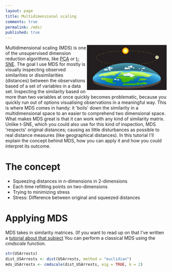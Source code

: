 ```yaml
---
layout: page
title: Multidimensional scaling
comments: true
permalink: /mds/
published: true
---
```


<img src="/_pages/tutorials/clustering-mds/flat-earth.jpg" width="249" height="140" align="right"/> 

Multidimensional scaling (MDS) is one of the unsupervised dimension reduction algorithms, like [PCA](/pca/) or [t-SNE](/t-sne/). The goal I use MDS for mostly is visually inspecting observed similarities or dissimilarities (distances) between the observations based of a set of variables in a data set. Inspecting the similarity based on more than two variables at once quickly becomes problematic, because you quickly run out of options visualising observations in a meaningful way. This is where MDS comes in handy: it 'boils' down the similarity in a multidimensional space to an easier to comprehend two dimensional space. What makes MDS great is that it can work with any kind of similarity matrix. Unlike t-SNE, which you could also use for this kind of inspection, MDS 'respects' original distances; causing as little disturbances as possible to real distance measures (like geographical distances). 
In this tutorial I'll explain the concept behind MDS, how you can apply it and how you could interpret its outcome.

# The concept

* Squeezing distances in n-dimensions in 2-dimensions
* Each time refitting points on two-dimensions 
* Trying to minimizing stress 
* Stress: Difference between original and squeezed distances

# Applying MDS

MDS takes in similarity matrices. (If you want to read up on that I've written a [tutorial about that subject](/distances/)
You can perform a classical MDS using the _cmdscale_ function.

```r
str(USArrests)
dist_USArrests <- dist(USArrests, method = "euclidian")
mds_USArrests <- cmdscale(dist_USArrests, eig = TRUE, k = 2)
```
